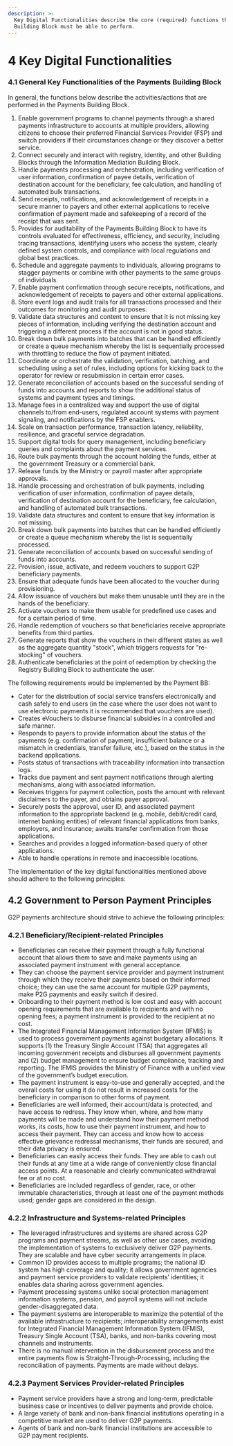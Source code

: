 ```yaml
---
description: >-
  Key Digital Functionalities describe the core (required) functions that this
  Building Block must be able to perform.
---
```


# 4 Key Digital Functionalities

### 4.1 General Key Functionalities of the Payments Building Block

In general, the functions below describe the activities/actions that are performed in the Payments Building Block.

1. Enable government programs to channel payments through a shared payments infrastructure to accounts at multiple providers, allowing citizens to choose their preferred Financial Services Provider (FSP) and switch providers if their circumstances change or they discover a better service.
2. Connect securely and interact with registry, identity, and other Building Blocks through the Information Mediation Building Block.
3. Handle payments processing and orchestration, including verification of user information, confirmation of payee details, verification of destination account for the beneficiary, fee calculation, and handling of automated bulk transactions.
4. Send receipts, notifications, and acknowledgement of receipts in a secure manner to payers and other external applications to receive confirmation of payment made and safekeeping of a record of the receipt that was sent.
5. Provides for auditability of the Payments Building Block to have its controls evaluated for effectiveness, efficiency, and security, including tracing transactions, identifying users who access the system, clearly defined system controls, and compliance with local regulations and global best practices.
6. Schedule and aggregate payments to individuals, allowing programs to stagger payments or combine with other payments to the same groups of individuals.
7. Enable payment confirmation through secure receipts, notifications, and acknowledgement of receipts to payers and other external applications.
8. Store event logs and audit trails for all transactions processed and their outcomes for monitoring and audit purposes.
9. Validate data structures and content to ensure that it is not missing key pieces of information, including verifying the destination account and triggering a different process if the account is not in good status.
10. Break down bulk payments into batches that can be handled efficiently or create a queue mechanism whereby the list is sequentially processed with throttling to reduce the flow of payment initiated.
11. Coordinate or orchestrate the validation, verification, batching, and scheduling using a set of rules, including options for kicking back to the operator for review or resubmission in certain error cases.
12. Generate reconciliation of accounts based on the successful sending of funds into accounts and reports to show the additional status of systems and payment types and timings.
13. Manage fees in a centralized way and support the use of digital channels to/from end-users, regulated account systems with payment signaling, and notifications by the FSP enablers.
14. Scale on transaction performance, transaction latency, reliability, resilience, and graceful service degradation.
15. Support digital tools for query management, including beneficiary queries and complaints about the payment services.
16. Route bulk payments through the account holding the funds, either at the government Treasury or a commercial bank.
17. Release funds by the Ministry or payroll master after appropriate approvals.
18. Handle processing and orchestration of bulk payments, including verification of user information, confirmation of payee details, verification of destination account for the beneficiary, fee calculation, and handling of automated bulk transactions.
19. Validate data structures and content to ensure that key information is not missing.
20. Break down bulk payments into batches that can be handled efficiently or create a queue mechanism whereby the list is sequentially processed.
21. Generate reconciliation of accounts based on successful sending of funds into accounts.
22. Provision, issue, activate, and redeem vouchers to support G2P beneficiary payments.
23. Ensure that adequate funds have been allocated to the voucher during provisioning.
24. Allow issuance of vouchers but make them unusable until they are in the hands of the beneficiary.
25. Activate vouchers to make them usable for predefined use cases and for a certain period of time.
26. Handle redemption of vouchers so that beneficiaries receive appropriate benefits from third parties.
27. Generate reports that show the vouchers in their different states as well as the aggregate quantity "stock", which triggers requests for "re-stocking" of vouchers.
28. Authenticate beneficiaries at the point of redemption by checking the Registry Building Block to authenticate the user.

The following requirements would be implemented by the Payment BB:

* Cater for the distribution of social service transfers electronically and cash safely to end users (in the case where the user does not want to use electronic payments it is recommended that vouchers are used).
* Creates eVouchers to disburse financial subsidies in a controlled and safe manner.
* Responds to payers to provide information about the status of the payments (e.g. confirmation of payment, insufficient balance or a mismatch in credentials, transfer failure, etc.), based on the status in the backend applications.
* Posts status of transactions with traceability information into transaction logs.
* Tracks due payment and sent payment notifications through alerting mechanisms, along with associated information.
* Receives triggers for payment collection, posts the amount with relevant disclaimers to the payer, and obtains payer approval.
* Securely posts the approval, user ID, and associated payment information to the appropriate backend (e.g. mobile, debit/credit card, internet banking entities) of relevant financial applications from banks, employers, and insurance; awaits transfer confirmation from those applications.
* Searches and provides a logged information-based query of other applications.
* Able to handle operations in remote and inaccessible locations.

The implementation of the key digital functionalities mentioned above should adhere to the following principles:

## 4.2 Government to Person Payment Principles <a href="#docs-internal-guid-c38a9447-7fff-fcb5-e6eb-c6419072f004" id="docs-internal-guid-c38a9447-7fff-fcb5-e6eb-c6419072f004"></a>

G2P payments architecture should strive to achieve the following principles:

### 4.2.1 Beneficiary/Recipient-related Principles

* Beneficiaries can receive their payment through a fully functional account that allows them to save and make payments using an associated payment instrument with general acceptance.
* They can choose the payment service provider and payment instrument through which they receive their payments based on their informed choice; they can use the same account for multiple G2P payments, make P2G payments and easily switch if desired.
* Onboarding to their payment method is low cost and easy with account opening requirements that are available to recipients and with no opening fees; a payment instrument is provided to the recipient at no cost.
* The Integrated Financial Management Information System (IFMIS) is used to process government payments against budgetary allocations. It supports (1) the Treasury Single Account (TSA) that aggregates all incoming government receipts and disburses all government payments and (2) budget management to ensure budget compliance, tracking and reporting. The IFMIS provides the Ministry of Finance with a unified view of the government’s budget execution.
* The payment instrument is easy-to-use and generally accepted, and the overall costs for using it do not result in increased costs for the beneficiary in comparison to other forms of payment.
* Beneficiaries are well informed, their account/data is protected, and have access to redress. They know when, where, and how many payments will be made and understand how their payment method works, its costs, how to use their payment instrument, and how to access their payment. They can access and know how to access effective grievance redressal mechanisms, their funds are secured, and their data privacy is ensured.
* Beneficiaries can easily access their funds. They are able to cash out their funds at any time at a wide range of conveniently close financial access points. At a reasonable and clearly communicated withdrawal fee or at no cost.
* Beneficiaries are included regardless of gender, race, or other immutable characteristics, through at least one of the payment methods used; gender gaps are considered in the design.

### 4.2.2 Infrastructure and Systems-related Principles

* The leveraged infrastructures and systems are shared across G2P programs and payment streams, as well as other use cases, avoiding the implementation of systems to exclusively deliver G2P payments. They are scalable and have cyber security arrangements in place.
* Common ID provides access to multiple programs; the national ID system has high coverage and quality; it allows government agencies and payment service providers to validate recipients’ identities; it enables data sharing across government agencies.
* Payment processing systems unlike social protection management information systems, pension, and payroll systems will not include gender-disaggregated data.
* The payment systems are interoperable to maximize the potential of the available infrastructure to recipients; interoperability arrangements exist for Integrated Financial Management Information System (IFMIS), Treasury Single Account (TSA), banks, and non-banks covering most channels and instruments.
* There is no manual intervention in the disbursement process and the entire payments flow is Straight-Through-Processing, including the reconciliation of payments. Payments are made without delays.

### 4.2.3 Payment Services Provider-related Principles

* Payment service providers have a strong and long-term, predictable business case or incentives to deliver payments and provide choice.
* A large variety of bank and non-bank financial institutions operating in a competitive market are used to deliver G2P payments.
* Agents of bank and non-bank financial institutions are accessible to G2P payment recipients.


